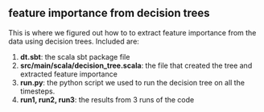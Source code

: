 ## feature importance from decision trees

This is where we figured out how to to extract feature importance from the data using decision trees. Included are:

1. **dt.sbt**: the scala sbt package file
2. **src/main/scala/decision_tree.scala**: the file that created the tree and extracted feature importance
3. **run.py**: the python script we used to run the decision tree on all the timesteps.
4. **run1, run2, run3**: the results from 3 runs of the code
